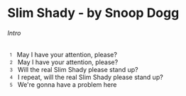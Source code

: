 
# Slim Shady - by Snoop Dogg

###### Intro
<sub><sup>&nbsp;&nbsp;1</sup></sub>&nbsp;&nbsp; May I have your attention, please?  
<sub><sup>&nbsp;&nbsp;2</sup></sub>&nbsp;&nbsp; May I have your attention, please?  
<sub><sup>&nbsp;&nbsp;3</sup></sub>&nbsp;&nbsp; Will the real Slim Shady please stand up?  
<sub><sup>&nbsp;&nbsp;4</sup></sub>&nbsp;&nbsp; I repeat, will the real Slim Shady please stand up?  
<sub><sup>&nbsp;&nbsp;5</sup></sub>&nbsp;&nbsp; We're gonna have a problem here